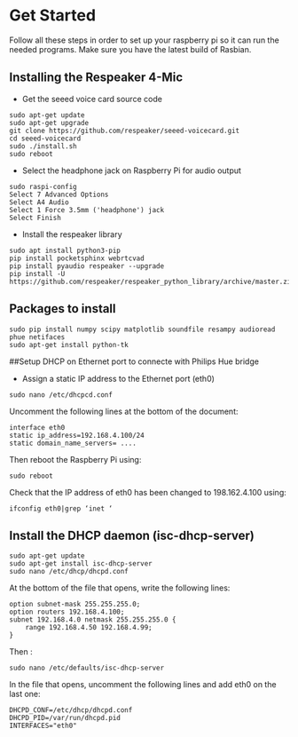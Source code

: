 # Get Started
Follow all these steps in order to set up your raspberry pi so it can run the needed programs. Make sure you have the latest build of Rasbian.

## Installing the Respeaker 4-Mic
- Get the seeed voice card source code
```
sudo apt-get update
sudo apt-get upgrade
git clone https://github.com/respeaker/seeed-voicecard.git
cd seeed-voicecard
sudo ./install.sh
sudo reboot
```
- Select the headphone jack on Raspberry Pi for audio output
```
sudo raspi-config
Select 7 Advanced Options
Select A4 Audio
Select 1 Force 3.5mm ('headphone') jack
Select Finish
```
- Install the respeaker library
```
sudo apt install python3-pip
pip install pocketsphinx webrtcvad
pip install pyaudio respeaker --upgrade
pip install -U https://github.com/respeaker/respeaker_python_library/archive/master.zip
```
## Packages to install
```
sudo pip install numpy scipy matplotlib soundfile resampy audioread phue netifaces
sudo apt-get install python-tk
```
##Setup DHCP on Ethernet port to connecte with Philips Hue bridge
- Assign a static IP address to the Ethernet port (eth0)
```
sudo nano /etc/dhcpcd.conf
```
Uncomment the following lines at the bottom of the document:
```
interface eth0
static ip_address=192.168.4.100/24
static domain_name_servers= ....
```
Then reboot the Raspberry Pi using:
```
sudo reboot
```
Check that the IP address of eth0 has been changed to 198.162.4.100 using:
```
ifconfig eth0|grep ‘inet ‘
```
## Install the DHCP daemon (isc-dhcp-server)
```
sudo apt-get update
sudo apt-get install isc-dhcp-server
sudo nano /etc/dhcp/dhcpd.conf
```
At the bottom of the file that opens, write the following lines:
```
option subnet-mask 255.255.255.0;
option routers 192.168.4.100;
subnet 192.168.4.0 netmask 255.255.255.0 {
	range 192.168.4.50 192.168.4.99;
}
```
Then : 
```
sudo nano /etc/defaults/isc-dhcp-server
```
In the file that opens, uncomment the following lines and add eth0 on the last one:
```
DHCPD_CONF=/etc/dhcp/dhcpd.conf
DHCPD_PID=/var/run/dhcpd.pid
INTERFACES="eth0"
```
